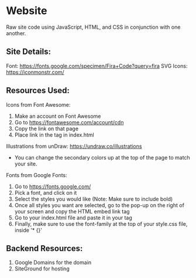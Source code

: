 # Website
Raw site code using JavaScript, HTML, and CSS in conjunction with one another.


## Site Details:
Font: https://fonts.google.com/specimen/Fira+Code?query=fira
SVG Icons: https://iconmonstr.com/


## Resources Used:
Icons from Font Awesome:
1. Make an account on Font Awesome
2. Go to https://fontawesome.com/account/cdn
3. Copy the link on that page
4. Place link in the <head> tag in index.html

Illustrations from unDraw:
https://undraw.co/illustrations
- You can change the secondary colors up at the top of the page to match your site.

Fonts from Google Fonts:
1. Go to https://fonts.google.com/
2. Pick a font, and click on it
3. Select the styles you would like
(Note: Make sure to include bold)
4. Once all styles you want are selected, go to the pop-up on the right of your screen and copy the HTML embed link tag
5. Go to your index.html file and paste it in your <head> tag
6. Finally, make sure to use the font-family at the top of your style.css file, inside '* {}'

  
## Backend Resources:
1. Google Domains for the domain
2. SiteGround for hosting
